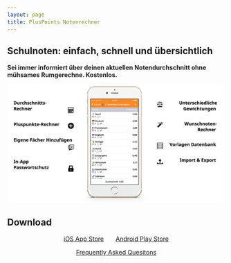 ```yaml
---
layout: page
title: PlusPoints Notenrechner
---
```


## Schulnoten: einfach, schnell und übersichtlich

**Sei immer informiert über deinen aktuellen Notendurchschnitt ohne mühsames Rumgerechne.
Kostenlos.**
<p align="center"><img src="/public/img/PlusPointsOverview.png"></p>

## Download

<p style="text-align: center">
<a class="button" href="https://itunes.apple.com/ch/app/notenrechner-pluspoints/id347809892?mt=8">iOS App Store</a>
&nbsp;
&nbsp;
&nbsp;
<a class="button" href="https://play.google.com/store/apps/details?id=ch.fidelisfactory.pluspoints">Android Play Store</a>
</p>

<p style="text-align: center;">
<a class="button" href="/pp_faq">Frequently Asked Quesitons</a>
</p>


